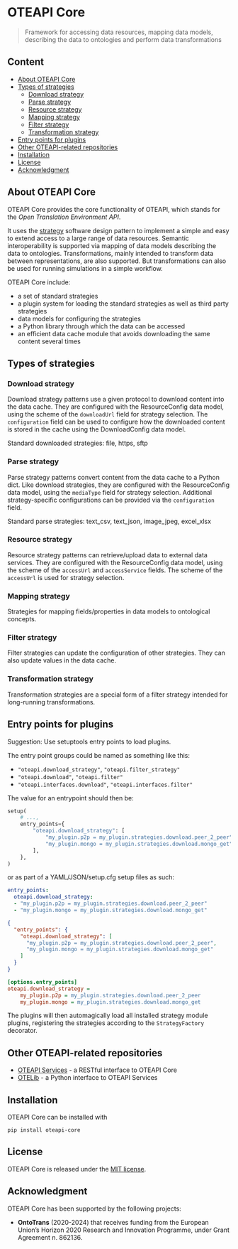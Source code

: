 # OTEAPI Core

> Framework for accessing data resources, mapping data models, describing the data to ontologies and perform data transformations

## Content
* [About OTEAPI Core](#about-oteapi-core)
* [Types of strategies](#types-of-strategies)
  * [Download strategy](#download-strategy)
  * [Parse strategy](#parse-strategy)
  * [Resource strategy](#resource-strategy)
  * [Mapping strategy](#mappping-strategy)
  * [Filter strategy](#filter-strategy)
  * [Transformation strategy](#transformation-strategy)
* [Entry points for plugins](#entry-points-for-plugins)
* [Other OTEAPI-related repositories](#other-oteapi-related-repositories)
* [Installation](#installation)
* [License](#license)
* [Acknowledgment](#acknowledgement)


## About OTEAPI Core
OTEAPI Core provides the core functionality of OTEAPI, which stands for the *Open Translation Environment API*.


It uses the [strategy](https://en.wikipedia.org/wiki/Strategy_pattern) software design pattern to implement a simple and easy to extend access to a large range of data resources.
Semantic interoperability is supported via mapping of data models describing the data to ontologies.
Transformations, mainly intended to transform data between representations, are also supported.  But transformations can also be used for running simulations in a simple workflow.

OTEAPI Core include:
- a set of standard strategies
- a plugin system for loading the standard strategies as well as third party strategies
- data models for configuring the strategies
- a Python library through which the data can be accessed
- an efficient data cache module that avoids downloading the same content several times


## Types of strategies

### Download strategy
Download strategy patterns use a given protocol to download content into the data cache.  They are configured with the ResourceConfig data model, using the scheme of the
`downloadUrl` field for strategy selection.  The `configuration` field can be used to configure how the downloaded content is stored in the cache using the DownloadConfig data model.

Standard downloaded strategies: file, https, sftp


### Parse strategy
Parse strategy patterns convert content from the data cache to a Python dict. Like download strategies, they are configured with the ResourceConfig data model, using the
`mediaType` field for strategy selection.  Additional strategy-specific configurations can be provided via the `configuration` field.

Standard parse strategies: text_csv, text_json, image_jpeg, excel_xlsx


### Resource strategy
Resource strategy patterns can retrieve/upload data to external data services.  They are configured with the ResourceConfig data model, using the scheme of the `accessUrl` and `accessService` fields.  The scheme of the `accessUrl` is used for strategy selection.


### Mapping strategy
Strategies for mapping fields/properties in data models to ontological concepts.


### Filter strategy
Filter strategies can update the configuration of other strategies.  They can also update values in the data cache.


### Transformation strategy
Transformation strategies are a special form of a filter strategy intended for long-running transformations.


## Entry points for plugins

Suggestion: Use setuptools entry points to load plugins.

The entry point groups could be named as something like this:

- `"oteapi.download_strategy"`, `"oteapi.filter_strategy"`
- `"oteapi.download"`, `"oteapi.filter"`
- `"oteapi.interfaces.download"`, `"oteapi.interfaces.filter"`

The value for an entrypoint should then be:

```python
setup(
    # ...,
    entry_points={
        "oteapi.download_strategy": [
            "my_plugin.p2p = my_plugin.strategies.download.peer_2_peer",
            "my_plugin.mongo = my_plugin.strategies.download.mongo_get",
        ],
    },
)
```

or as part of a YAML/JSON/setup.cfg setup files as such:

```yaml
entry_points:
  oteapi.download_strategy:
  - "my_plugin.p2p = my_plugin.strategies.download.peer_2_peer"
  - "my_plugin.mongo = my_plugin.strategies.download.mongo_get"
```

```json
{
  "entry_points": {
    "oteapi.download_strategy": [
      "my_plugin.p2p = my_plugin.strategies.download.peer_2_peer",
      "my_plugin.mongo = my_plugin.strategies.download.mongo_get"
    ]
  }
}
```

```ini
[options.entry_points]
oteapi.download_strategy =
    my_plugin.p2p = my_plugin.strategies.download.peer_2_peer
    my_plugin.mongo = my_plugin.strategies.download.mongo_get
```

The plugins will then automagically load all installed strategy module plugins, registering the strategies according to the `StrategyFactory` decorator.



## Other OTEAPI-related repositories
* [OTEAPI Services](https://github.com/EMMC-ASBL/oteapi-services) - a RESTful interface to OTEAPI Core
* [OTELib](https://github.com/EMMC-ASBL/oteapi-services) - a Python interface to OTEAPI Services


## Installation
OTEAPI Core can be installed with

    pip install oteapi-core


## License
OTEAPI Core is released under the [MIT license](https://github.com/EMMC-ASBL/oteapi-core/blob/master/LICENSE).



## Acknowledgment
OTEAPI Core has been supported by the following projects:

* __OntoTrans__ (2020-2024) that receives funding from the European Union’s Horizon 2020 Research and Innovation Programme, under Grant Agreement n. 862136.

